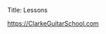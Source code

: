 Title: Lessons

<p><a href="https://ClarkeGuitarSchool.com" target="_blank">https://ClarkeGuitarSchool.com</a></p>

